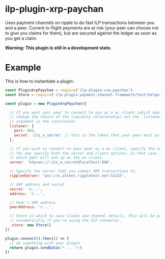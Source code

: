 # ilp-plugin-xrp-paychan

Uses payment channels on ripple to do fast ILP transactions between you and a
peer. Current in-flight payments are at risk (your peer can choose not to give
you claims for them), but are secured against the ledger as soon as you get a
claim.

**Warning: This plugin is still in a development state.**

# Example

This is how to instantiate a plugin:

```js
const PluginXrpPaychan = require('ilp-plugin-xrp-paychan')
const Store = require('ilp-plugin-payment-channel-framework/test/helpers/objStore')

const plugin = new PluginXrpPaychan({

  // If you want your peer to connect to you as a ws client (which doesn't
  // change the nature of the liquidity relationship) set the `listener`
  // argument in the constructor.
  listener: {
    port: 666,
    secret: 'its_a_secret' // this is the token that your peer must authenticate with.
  },

  // If you wish to connect to your peer as a ws client, specify the server option.
  // You may specify both the server and client options; in that case it is not deterministic
  // which peer will end up as the ws client.
  server: 'btp+ws://:its_a_secret@localhost:666',

  // Specify the server that you submit XRP transactions to.
  rippledServer: 'wss://s.altnet.rippletest.net:51233',

  // XRP address and secret
  secret: 's...',
  address: 'r...',

  // Peer's XRP address
  peerAddress: 'r...',

  // Store in which to save claims and channel details. This will be passed in
  // automatically if you're using the ILP connector.
  _store: new Store()
})

plugin.connect().then(() => {
  // do something with your plugin
  return plugin.sendData(/* ... */)
})
```

